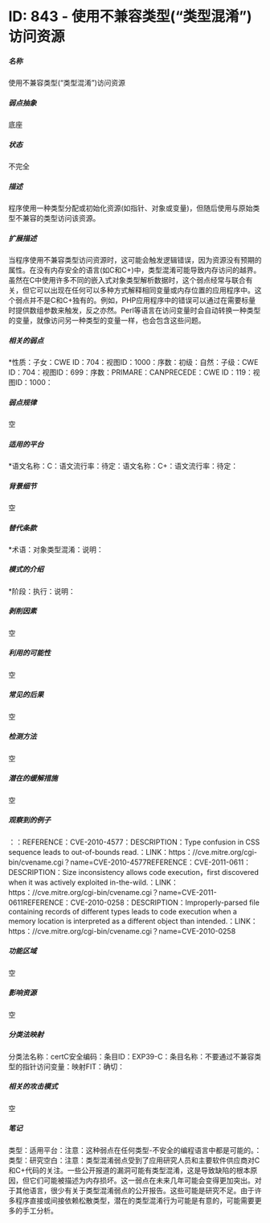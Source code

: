 # ID: 843 - 使用不兼容类型(“类型混淆”)访问资源
<h5>名称</h5>使用不兼容类型(“类型混淆”)访问资源
<h5>弱点抽象</h5>底座
<h5>状态</h5>不完全
<h5>描述</h5>程序使用一种类型分配或初始化资源(如指针、对象或变量)，但随后使用与原始类型不兼容的类型访问该资源。
<h5>扩展描述</h5>当程序使用不兼容类型访问资源时，这可能会触发逻辑错误，因为资源没有预期的属性。在没有内存安全的语言(如C和C+)中，类型混淆可能导致内存访问的越界。虽然在C中使用许多不同的嵌入式对象类型解析数据时，这个弱点经常与联合有关，但它可以出现在任何可以多种方式解释相同变量或内存位置的应用程序中。这个弱点并不是C和C+独有的。例如，PHP应用程序中的错误可以通过在需要标量时提供数组参数来触发，反之亦然。Perl等语言在访问变量时会自动转换一种类型的变量，就像访问另一种类型的变量一样，也会包含这些问题。
<h5>相关的弱点</h5>*性质：子女：CWE ID：704：视图ID：1000：序数：初级：自然：子级：CWE ID：704：视图ID：699：序数：PRIMARE：CANPRECEDE：CWE ID：119：视图ID：1000：
<h5>弱点规律</h5>空
<h5>适用的平台</h5>*语文名称：C：语文流行率：待定：语文名称：C+：语文流行率：待定：
<h5>背景细节</h5>空
<h5>替代条款</h5>*术语：对象类型混淆：说明：
<h5>模式的介绍</h5>*阶段：执行：说明：
<h5>剥削因素</h5>空
<h5>利用的可能性</h5>空
<h5>常见的后果</h5>空
<h5>检测方法</h5>空
<h5>潜在的缓解措施</h5>空
<h5>观察到的例子</h5>：：REFERENCE：CVE-2010-4577：DESCRIPTION：Type confusion in CSS sequence leads to out-of-bounds read.：LINK：https：//cve.mitre.org/cgi-bin/cvename.cgi？name=CVE-2010-4577REFERENCE：CVE-2011-0611：DESCRIPTION：Size inconsistency allows code execution，first discovered when it was actively exploited in-the-wild.：LINK：https：//cve.mitre.org/cgi-bin/cvename.cgi？name=CVE-2011-0611REFERENCE：CVE-2010-0258：DESCRIPTION：Improperly-parsed file containing records of different types leads to code execution when a memory location is interpreted as a different object than intended.：LINK：https：//cve.mitre.org/cgi-bin/cvename.cgi？name=CVE-2010-0258
<h5>功能区域</h5>空
<h5>影响资源</h5>空
<h5>分类法映射</h5>分类法名称：certC安全编码：条目ID：EXP39-C：条目名称：不要通过不兼容类型的指针访问变量：映射FIT：确切：
<h5>相关的攻击模式</h5>空
<h5>笔记</h5>类型：适用平台：注意：这种弱点在任何类型-不安全的编程语言中都是可能的。：类型：研究空白：注意：类型混淆弱点受到了应用研究人员和主要软件供应商对C和C+代码的关注。一些公开报道的漏洞可能有类型混淆，这是导致缺陷的根本原因，但它们可能被描述为内存损坏。这一弱点在未来几年可能会变得更加突出。对于其他语言，很少有关于类型混淆弱点的公开报告。这些可能是研究不足。由于许多程序直接或间接依赖松散类型，潜在的类型混淆行为可能是有意的，可能需要更多的手工分析。

